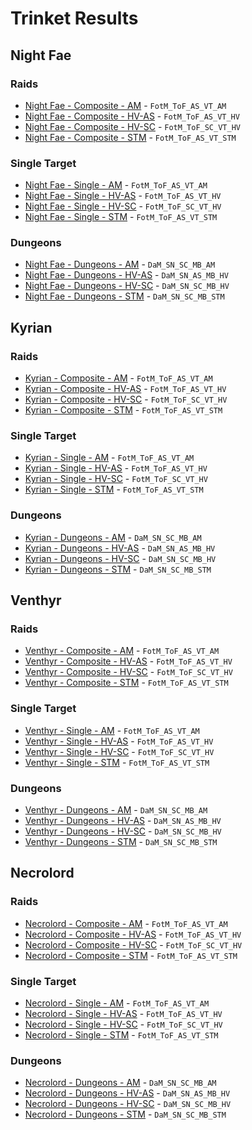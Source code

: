 # Trinket Results

## Night Fae
### Raids
- [Night Fae - Composite - AM](results/Results_Composite_am_night_fae.md) - `FotM_ToF_AS_VT_AM`
- [Night Fae - Composite - HV-AS](results/Results_Composite_hv-as_night_fae.md) - `FotM_ToF_AS_VT_HV`
- [Night Fae - Composite - HV-SC](results/Results_Composite_hv-sc_night_fae.md) - `FotM_ToF_SC_VT_HV`
- [Night Fae - Composite - STM](results/Results_Composite_stm_night_fae.md) - `FotM_ToF_AS_VT_STM`

### Single Target
- [Night Fae - Single - AM](results/Results_Single_am_night_fae.md) - `FotM_ToF_AS_VT_AM`
- [Night Fae - Single - HV-AS](results/Results_Single_hv-as_night_fae.md) - `FotM_ToF_AS_VT_HV`
- [Night Fae - Single - HV-SC](results/Results_Single_hv-sc_night_fae.md) - `FotM_ToF_SC_VT_HV`
- [Night Fae - Single - STM](results/Results_Single_stm_night_fae.md) - `FotM_ToF_AS_VT_STM`

### Dungeons
- [Night Fae - Dungeons - AM](results/Results_Dungeons_am_night_fae.md) - `DaM_SN_SC_MB_AM`
- [Night Fae - Dungeons - HV-AS](results/Results_Dungeons_hv-as_night_fae.md) - `DaM_SN_AS_MB_HV`
- [Night Fae - Dungeons - HV-SC](results/Results_Dungeons_hv-sc_night_fae.md) - `DaM_SN_SC_MB_HV`
- [Night Fae - Dungeons - STM](results/Results_Dungeons_stm_night_fae.md) - `DaM_SN_SC_MB_STM`

## Kyrian
### Raids
- [Kyrian - Composite - AM](results/Results_Composite_am_kyrian.md) - `FotM_ToF_AS_VT_AM`
- [Kyrian - Composite - HV-AS](results/Results_Composite_hv-as_kyrian.md) - `FotM_ToF_AS_VT_HV`
- [Kyrian - Composite - HV-SC](results/Results_Composite_hv-sc_kyrian.md) - `FotM_ToF_SC_VT_HV`
- [Kyrian - Composite - STM](results/Results_Composite_stm_kyrian.md) - `FotM_ToF_AS_VT_STM`

### Single Target
- [Kyrian - Single - AM](results/Results_Single_am_kyrian.md) - `FotM_ToF_AS_VT_AM`
- [Kyrian - Single - HV-AS](results/Results_Single_hv-as_kyrian.md) - `FotM_ToF_AS_VT_HV`
- [Kyrian - Single - HV-SC](results/Results_Single_hv-sc_kyrian.md) - `FotM_ToF_SC_VT_HV`
- [Kyrian - Single - STM](results/Results_Single_stm_kyrian.md) - `FotM_ToF_AS_VT_STM`

### Dungeons
- [Kyrian - Dungeons - AM](results/Results_Dungeons_am_kyrian.md) - `DaM_SN_SC_MB_AM`
- [Kyrian - Dungeons - HV-AS](results/Results_Dungeons_hv-as_kyrian.md) - `DaM_SN_AS_MB_HV`
- [Kyrian - Dungeons - HV-SC](results/Results_Dungeons_hv-sc_kyrian.md) - `DaM_SN_SC_MB_HV`
- [Kyrian - Dungeons - STM](results/Results_Dungeons_stm_kyrian.md) - `DaM_SN_SC_MB_STM`

## Venthyr
### Raids
- [Venthyr - Composite - AM](results/Results_Composite_am_venthyr.md) - `FotM_ToF_AS_VT_AM`
- [Venthyr - Composite - HV-AS](results/Results_Composite_hv-as_venthyr.md) - `FotM_ToF_AS_VT_HV`
- [Venthyr - Composite - HV-SC](results/Results_Composite_hv-sc_venthyr.md) - `FotM_ToF_SC_VT_HV`
- [Venthyr - Composite - STM](results/Results_Composite_stm_venthyr.md) - `FotM_ToF_AS_VT_STM`

### Single Target
- [Venthyr - Single - AM](results/Results_Single_am_venthyr.md) - `FotM_ToF_AS_VT_AM`
- [Venthyr - Single - HV-AS](results/Results_Single_hv-as_venthyr.md) - `FotM_ToF_AS_VT_HV`
- [Venthyr - Single - HV-SC](results/Results_Single_hv-sc_venthyr.md) - `FotM_ToF_SC_VT_HV`
- [Venthyr - Single - STM](results/Results_Single_stm_venthyr.md) - `FotM_ToF_AS_VT_STM`

### Dungeons
- [Venthyr - Dungeons - AM](results/Results_Dungeons_am_venthyr.md) - `DaM_SN_SC_MB_AM`
- [Venthyr - Dungeons - HV-AS](results/Results_Dungeons_hv-as_venthyr.md) - `DaM_SN_AS_MB_HV`
- [Venthyr - Dungeons - HV-SC](results/Results_Dungeons_hv-sc_venthyr.md) - `DaM_SN_SC_MB_HV`
- [Venthyr - Dungeons - STM](results/Results_Dungeons_stm_venthyr.md) - `DaM_SN_SC_MB_STM`

## Necrolord
### Raids
- [Necrolord - Composite - AM](results/Results_Composite_am_necrolord.md) - `FotM_ToF_AS_VT_AM`
- [Necrolord - Composite - HV-AS](results/Results_Composite_hv-as_necrolord.md) - `FotM_ToF_AS_VT_HV`
- [Necrolord - Composite - HV-SC](results/Results_Composite_hv-sc_necrolord.md) - `FotM_ToF_SC_VT_HV`
- [Necrolord - Composite - STM](results/Results_Composite_stm_necrolord.md) - `FotM_ToF_AS_VT_STM`

### Single Target
- [Necrolord - Single - AM](results/Results_Single_am_necrolord.md) - `FotM_ToF_AS_VT_AM`
- [Necrolord - Single - HV-AS](results/Results_Single_hv-as_necrolord.md) - `FotM_ToF_AS_VT_HV`
- [Necrolord - Single - HV-SC](results/Results_Single_hv-sc_necrolord.md) - `FotM_ToF_SC_VT_HV`
- [Necrolord - Single - STM](results/Results_Single_stm_necrolord.md) - `FotM_ToF_AS_VT_STM`

### Dungeons
- [Necrolord - Dungeons - AM](results/Results_Dungeons_am_necrolord.md) - `DaM_SN_SC_MB_AM`
- [Necrolord - Dungeons - HV-AS](results/Results_Dungeons_hv-as_necrolord.md) - `DaM_SN_AS_MB_HV`
- [Necrolord - Dungeons - HV-SC](results/Results_Dungeons_hv-sc_necrolord.md) - `DaM_SN_SC_MB_HV`
- [Necrolord - Dungeons - STM](results/Results_Dungeons_stm_necrolord.md) - `DaM_SN_SC_MB_STM`